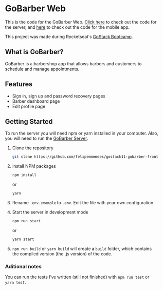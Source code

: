 # GoBarber Web

This is the code for the GoBarber Web. [Click here](https://github.com/felipemmendes/gostack11-gobarber-backend) to check out the code for the server, and [here](https://github.com/felipemmendes/gostack11-gobarber-mobile) to check out the code for the mobile app.

This project was made during Rocketseat's [GoStack Bootcamp](https://pages.rocketseat.com.br/gostack).

## What is GoBarber?

GoBarber is a barbershop app that allows barbers and customers to schedule and manage appointments.

## Features

- Sign in, sign up and password recovery pages
- Barber dashboard page
- Edit profile page

## Getting Started

To run the server you will need npm or yarn installed in your computer. Also, you will need to run the [GoBarber Server](https://github.com/felipemmendes/gostack11-gobarber-backend).

1. Clone the repository
   ```sh
   git clone https://github.com/felipemmendes/gostack11-gobarber-frontend.git
   ```
2. Install NPM packages

   ```sh
   npm install
   ```

   or

   ```sh
   yarn
   ```

3. Rename `.env.example` to `.env`. Edit the file with your own configuration

4. Start the server in development mode

   ```sh
   npm run start
   ```

   or

   ```sh
   yarn start
   ```

5. `npm run build` or `yarn build` will create a `build` folder, which contains the compiled version (the .js version) of the code.

### Aditional notes

You can run the tests I've written (still not finished) with `npm run test` or `yarn test`.
